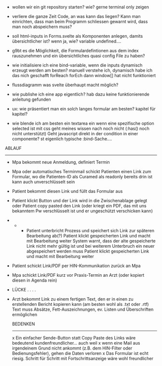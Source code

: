 - wollen wir ein git repository starten?
  wie?
  gerne terminal only zeigen
- verliere die ganze Zeit Code, an was kann das liegen? Kann man einrichten, dass man beim Programm schliessen gewarnt wird,
  dass man noch abspeichern muss?

- soll html-inputs in Forms.svelte als Komponenten anlegen, damits übersichtlicher ist? wenn ja, wie? variable undefined....

- g9bt es die Möglichkeit, die Formulardefintionen aus dem index rauszunehmen und ein übersichtliches quasi config File zu haben?

- wie initialisiere ich eine bind-variable, wenn die inputs dynamisch erzeugt werden am besten?
  manuell verstehe ich, dynamisch habe ich das nich geschafft
  forReach forEch dann window[] hat nicht funktioniert
- flussdiagramm was svelte überhaupt macht möglich?

- wie publishe ich eine app eigentlich? hab dazu keine funktionierende anleitung gefunden

- ux: wie präsentiert man ein solch langes formular am besten? kapitel für kapitel?

- wie blende ich am besten ein textarea ein wenn eine spezifische option selected ist
  mit css geht meines wissen nach noch nicht (:has() noch nicht unterstützt)
  Geht javascript direkt in der condition in einer componente? st eigenlich typische :bind-Sache....

ABLAUF

---

- Mpa bekommt neue Anmeldung, definiert Termin
- Mpa oder automatisches Terminmail schickt Patienten einen Link zum Formular,
  wo die Patienten-ID als Curamed als readonly bereits drin ist
  kann auch unverschlüsselt sein
- Patient bekommt diesen Link und füllt das Formular aus
- Patient klickt Button und der Link wird in die Zwischenablage gelegt
  oder Patient copy pasted den Link
  (oder kriegt ein PDF, das mit uns bekanntem Pw verschlüsselt ist und er ungeschützt verschicken kann)

- - - Patient unterbricht Prozess und speichert sich Link zur späteren Bearbeitung ab(?)
      Patient klickt gespeicherten Link und macht mit Bearbeitung weiter
      System warnt, dass der alte gespeicherte Link nicht mehr gültig ist und bei weiterem Unterbruch ein neuer abgespeichert werden muss
      Patient klickt gespeicherten Link und macht mit Bearbeitung weiter

- Patient schickt Link/PDF per HIN-Kommunikation zurück an Mpa
- Mpa schickt Link/PDF kurz vor Praxis-Termin an Arzt (oder kopiert diesen in Agenda rein)
- LÜCKE . . . .
- Arzt bekommt Link zu einem fertigen Text, den er in einen zu erstellenden Bericht kopieren kann (am besten wohl als .txt oder .rtf)
  Text muss Absätze, Fett-Auszeichnungen, ev. Listen und Überschriften ermöglichen

  BEDENKEN

  ***

  x Ein einfacher Sende-Button statt Copy Paste des Links wäre bedeutend kundenfreundlicher... auch weil
  x wenn eine Mail aus irgendeinem Grund nicht ankommt (z.B. dem HIN-Filter oder Bedienungsfehler), gehen die Daten verloren
  x Das Formular ist echt riesig. Schritt für Schritt mit Fortschrittsanzeige wäre wohl freundlicher

